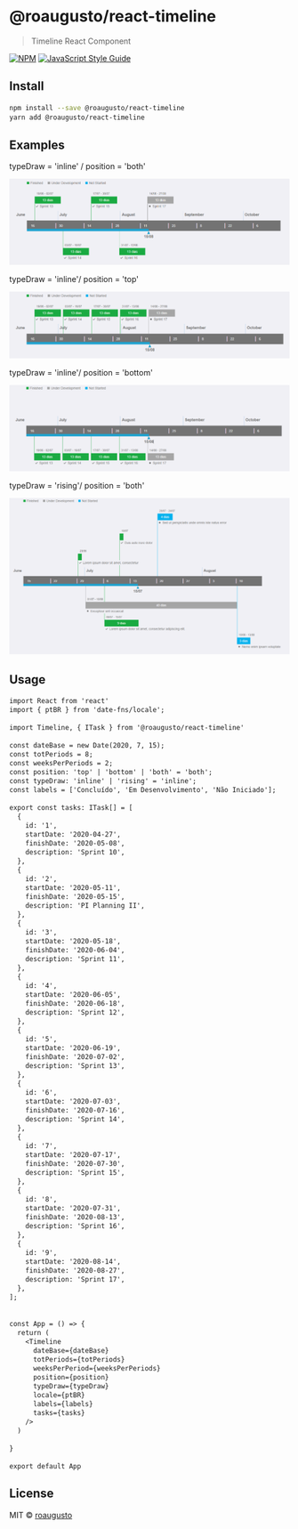 # @roaugusto/react-timeline

> Timeline React Component

[![NPM](https://img.shields.io/npm/v/react-timeline.svg)](https://www.npmjs.com/package/react-timeline) [![JavaScript Style Guide](https://img.shields.io/badge/code_style-standard-brightgreen.svg)](https://standardjs.com)

## Install

```bash
npm install --save @roaugusto/react-timeline
yarn add @roaugusto/react-timeline
```

## Examples

typeDraw = 'inline' / position = 'both'

![alt text](https://github.com/roaugusto/react-timeline/blob/main/assets/imgs/timeline.png?raw=true)

typeDraw = 'inline'/ position = 'top'

![alt text](https://github.com/roaugusto/react-timeline/blob/main/assets/imgs/timeline2.png?raw=true)

typeDraw = 'inline'/ position = 'bottom'

![alt text](https://github.com/roaugusto/react-timeline/blob/main/assets/imgs/timeline3.png?raw=true)

typeDraw = 'rising'/ position = 'both'

![alt text](https://github.com/roaugusto/react-timeline/blob/main/assets/imgs/timeline7.png?raw=true)


## Usage

```tsx
import React from 'react'
import { ptBR } from 'date-fns/locale';

import Timeline, { ITask } from '@roaugusto/react-timeline'

const dateBase = new Date(2020, 7, 15);
const totPeriods = 8;
const weeksPerPeriods = 2;
const position: 'top' | 'bottom' | 'both' = 'both';
const typeDraw: 'inline' | 'rising' = 'inline';
const labels = ['Concluído', 'Em Desenvolvimento', 'Não Iniciado'];

export const tasks: ITask[] = [
  {
    id: '1',
    startDate: '2020-04-27',
    finishDate: '2020-05-08',
    description: 'Sprint 10',
  },
  {
    id: '2',
    startDate: '2020-05-11',
    finishDate: '2020-05-15',
    description: 'PI Planning II',
  },
  {
    id: '3',
    startDate: '2020-05-18',
    finishDate: '2020-06-04',
    description: 'Sprint 11',
  },
  {
    id: '4',
    startDate: '2020-06-05',
    finishDate: '2020-06-18',
    description: 'Sprint 12',
  },
  {
    id: '5',
    startDate: '2020-06-19',
    finishDate: '2020-07-02',
    description: 'Sprint 13',
  },
  {
    id: '6',
    startDate: '2020-07-03',
    finishDate: '2020-07-16',
    description: 'Sprint 14',
  },
  {
    id: '7',
    startDate: '2020-07-17',
    finishDate: '2020-07-30',
    description: 'Sprint 15',
  },
  {
    id: '8',
    startDate: '2020-07-31',
    finishDate: '2020-08-13',
    description: 'Sprint 16',
  },
  {
    id: '9',
    startDate: '2020-08-14',
    finishDate: '2020-08-27',
    description: 'Sprint 17',
  },
];


const App = () => {
  return (
    <Timeline
      dateBase={dateBase}
      totPeriods={totPeriods}
      weeksPerPeriod={weeksPerPeriods}
      position={position}
      typeDraw={typeDraw}
      locale={ptBR}
      labels={labels}
      tasks={tasks}
    />
  )

}

export default App

```

## License

MIT © [roaugusto](https://github.com/roaugusto)
